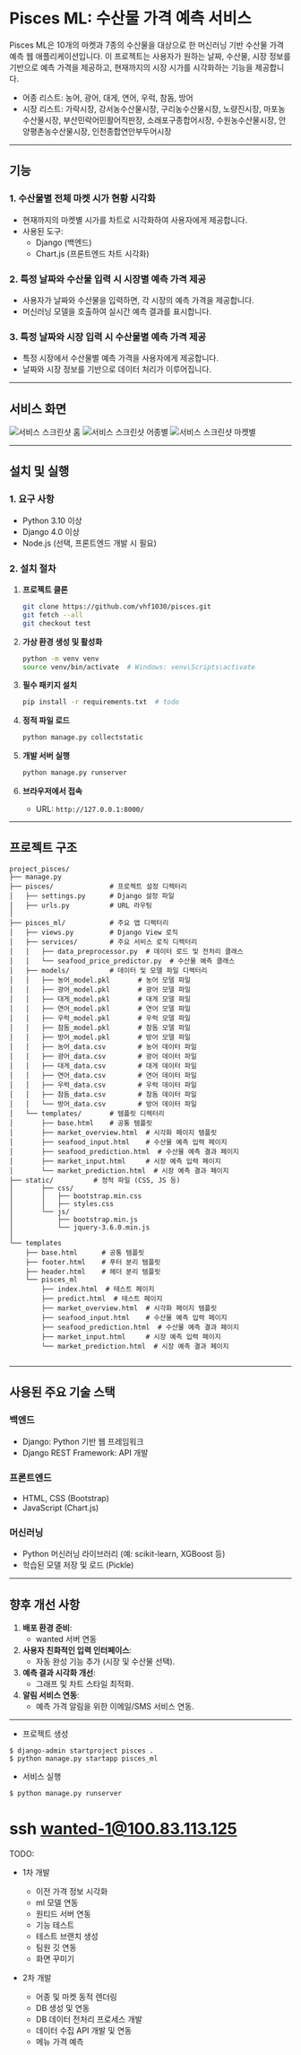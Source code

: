 # Pisces ML: 수산물 가격 예측 서비스

Pisces ML은 10개의 마켓과 7종의 수산물을 대상으로 한 머신러닝 기반 수산물 가격 예측 웹 애플리케이션입니다. 이 프로젝트는 사용자가 원하는 날짜, 수산물, 시장 정보를 기반으로 예측 가격을 제공하고, 현재까지의 시장 시가를 시각화하는 기능을 제공합니다.
- 어종 리스트: 농어, 광어, 대게, 연어, 우럭, 참돔, 방어
- 시장 리스트: 가락시장, 강서농수산물시장, 구리농수산물시장, 노량진시장, 마포농수산물시장, 부산민락어민활어직판장, 소래포구종합어시장, 수원농수산물시장, 안양평촌농수산물시장, 인천종합연안부두어시장
---

## **기능**

### **1. 수산물별 전체 마켓 시가 현황 시각화**
- 현재까지의 마켓별 시가를 차트로 시각화하여 사용자에게 제공합니다.
- 사용된 도구:
  - Django (백엔드)
  - Chart.js (프론트엔드 차트 시각화)

### **2. 특정 날짜와 수산물 입력 시 시장별 예측 가격 제공**
- 사용자가 날짜와 수산물을 입력하면, 각 시장의 예측 가격을 제공합니다.
- 머신러닝 모델을 호출하여 실시간 예측 결과를 표시합니다.

### **3. 특정 날짜와 시장 입력 시 수산물별 예측 가격 제공**
- 특정 시장에서 수산물별 예측 가격을 사용자에게 제공합니다.
- 날짜와 시장 정보를 기반으로 데이터 처리가 이루어집니다.

---

## 서비스 화면

![서비스 스크린샷 홈](./static/screenshot/screenshot_main.png)
![서비스 스크린샷 어종별](./static/screenshot/screenshot_fish.png)
![서비스 스크린샷 마켓별](./static/screenshot/screenshot_market.png)

---

## **설치 및 실행**

### **1. 요구 사항**
- Python 3.10 이상
- Django 4.0 이상
- Node.js (선택, 프론트엔드 개발 시 필요)

### **2. 설치 절차**
1. **프로젝트 클론**
   ```bash
   git clone https://github.com/vhf1030/pisces.git
   git fetch --all
   git checkout test
   ```

2. **가상 환경 생성 및 활성화**
   ```bash
   python -m venv venv
   source venv/bin/activate  # Windows: venv\Scripts\activate
   ```

3. **필수 패키지 설치**
   ```bash
   pip install -r requirements.txt  # todo
   ```

4. **정적 파일 로드**
   ```bash
   python manage.py collectstatic
   ```

5. **개발 서버 실행**
   ```bash
   python manage.py runserver
   ```

6. **브라우저에서 접속**
   - URL: `http://127.0.0.1:8000/`

---

## **프로젝트 구조**

```plaintext
project_pisces/
├── manage.py
├── pisces/              # 프로젝트 설정 디렉터리
│   ├── settings.py      # Django 설정 파일
│   ├── urls.py          # URL 라우팅
│
├── pisces_ml/           # 주요 앱 디렉터리
│   ├── views.py         # Django View 로직
│   ├── services/        # 주요 서비스 로직 디렉터리
│   │   ├── data_preprocessor.py  # 데이터 로드 및 전처리 클래스
│   │   └── seafood_price_predictor.py  # 수산물 예측 클래스
│   ├── models/          # 데이터 및 모델 파일 디렉터리
│   │   ├── 농어_model.pkl       # 농어 모델 파일
│   │   ├── 광어_model.pkl       # 광어 모델 파일
│   │   ├── 대게_model.pkl       # 대게 모델 파일
│   │   ├── 연어_model.pkl       # 연어 모델 파일
│   │   ├── 우럭_model.pkl       # 우럭 모델 파일
│   │   ├── 참돔_model.pkl       # 참돔 모델 파일
│   │   ├── 방어_model.pkl       # 방어 모델 파일
│   │   ├── 농어_data.csv        # 농어 데이터 파일
│   │   ├── 광어_data.csv        # 광어 데이터 파일
│   │   ├── 대게_data.csv        # 대게 데이터 파일
│   │   ├── 연어_data.csv        # 연어 데이터 파일
│   │   ├── 우럭_data.csv        # 우럭 데이터 파일
│   │   ├── 참돔_data.csv        # 참돔 데이터 파일
│   │   └── 방어_data.csv        # 방어 데이터 파일
│   └── templates/       # 템플릿 디렉터리
│       ├── base.html    # 공통 템플릿
│       ├── market_overview.html  # 시각화 페이지 템플릿
│       ├── seafood_input.html    # 수산물 예측 입력 페이지
│       ├── seafood_prediction.html  # 수산물 예측 결과 페이지
│       ├── market_input.html     # 시장 예측 입력 페이지
│       └── market_prediction.html  # 시장 예측 결과 페이지
├── static/          # 정적 파일 (CSS, JS 등)
│       ├── css/
│       │   ├── bootstrap.min.css
│       │   ├── styles.css
│       └── js/
│           ├── bootstrap.min.js
│           └── jquery-3.6.0.min.js
│
└── templates
    ├── base.html      # 공통 템플릿
    ├── footer.html    # 푸터 분리 템플릿
    ├── header.html    # 헤더 분리 템플릿
    └── pisces_ml
        ├── index.html  # 테스트 페이지
        ├── predict.html  # 테스트 페이지
        ├── market_overview.html  # 시각화 페이지 템플릿
        ├── seafood_input.html    # 수산물 예측 입력 페이지
        ├── seafood_prediction.html  # 수산물 예측 결과 페이지
        ├── market_input.html     # 시장 예측 입력 페이지
        └── market_prediction.html  # 시장 예측 결과 페이지


```

---

## **사용된 주요 기술 스택**

### **백엔드**
- Django: Python 기반 웹 프레임워크
- Django REST Framework: API 개발

### **프론트엔드**
- HTML, CSS (Bootstrap)
- JavaScript (Chart.js)

### **머신러닝**
- Python 머신러닝 라이브러리 (예: scikit-learn, XGBoost 등)
- 학습된 모델 저장 및 로드 (Pickle)

---

## **향후 개선 사항**
1. **배포 환경 준비**:
   - wanted 서버 연동
2. **사용자 친화적인 입력 인터페이스**:
   - 자동 완성 기능 추가 (시장 및 수산물 선택).
3. **예측 결과 시각화 개선**:
   - 그래프 및 차트 스타일 최적화.
4. **알림 서비스 연동**:
   - 예측 가격 알림을 위한 이메일/SMS 서비스 연동.

---

- 프로젝트 생성
```
$ django-admin startproject pisces .
$ python manage.py startapp pisces_ml
```

- 서비스 실행
```
$ python manage.py runserver
```

# ssh wanted-1@100.83.113.125

TODO:
- 1차 개발
    - 이전 가격 정보 시각화
    - ml 모델 연동
    - 원티드 서버 연동
    - 기능 테스트
    - 테스트 브랜치 생성
    - 팀원 깃 연동
    - 화면 꾸미기

- 2차 개발
    - 어종 및 마켓 동적 렌더링
    - DB 생성 및 연동
    - DB 데이터 전처리 프로세스 개발
    - 데이터 수집 API 개발 및 연동
    - 메뉴 가격 예측

    